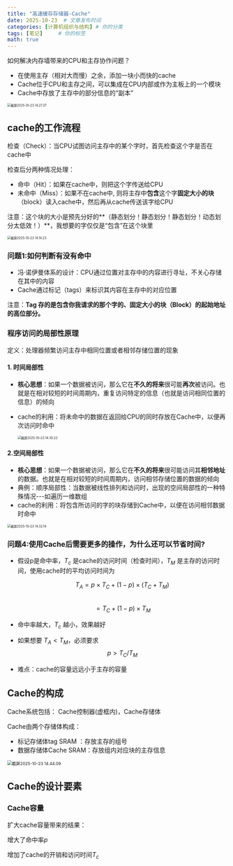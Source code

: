 ```yaml
---
title: "高速缓存存储器-Cache"
date: 2025-10-23  # 文章发布时间
categories: [计算机组织与结构] # 你的分类
tags: [笔记]     # 你的标签
math: true
---
```


如何解决内存墙带来的CPU和主存协作问题？

- 在使用主存（相对大而慢）之余，添加一块小而快的cache
- Cache位于CPU和主存之间，可以集成在CPU内部或作为主板上的一个模块
- Cache中存放了主存中的部分信息的“副本”

<img src="https://cdn.jsdelivr.net/gh/HEYWEEN/images@main/images%E6%88%AA%E5%B1%8F2025-10-23%2014.27.37.png" alt="截屏2025-10-23 14.27.37" style="zoom:50%;" />

## cache的工作流程

检查（Check）：当CPU试图访问主存中的某个字时，首先检查这个字是否在cache中

检查后分两种情况处理：

- 命中（Hit）：如果在cache中，则把这个字传送给CPU
- 未命中（Miss）：如果不在cache中, 则将主存中**包含**这个字**固定大小的块**（block）读入cache中，然后再从cache传送该字给CPU

注意：这个块的大小是预先分好的**（静态划分！静态划分！静态划分！动态划分太低效！）**，我想要的字仅仅是“包含”在这个块里

<img src="https://cdn.jsdelivr.net/gh/HEYWEEN/images@main/images%E6%88%AA%E5%B1%8F2025-10-23%2014.14.23.png" alt="截屏2025-10-23 14.14.23" style="zoom:50%;" />

### 问题1:如何判断有没有命中

- 冯·诺伊曼体系的设计：CPU通过位置对主存中的内容进行寻址，不关心存储在其中的内容
- Cache通过标记（tags）来标识其内容在主存中的对应位置

注意：**Tag 存的是包含你我请求的那个字的、固定大小的块（Block）的起始地址的高位部分。**



### 程序访问的局部性原理

定义：处理器频繁访问主存中相同位置或者相邻存储位置的现象

#### 1. 时间局部性

- **核心思想**：如果一个数据被访问，那么它在**不久的将来**很可能**再次**被访问。也就是在相对较短的时间周期内，重复访问特定的信息（也就是访问相同位置的信息）的倾向

- cache的利用：将未命中的数据在返回给CPU的同时存放在Cache中，以便再次访问时命中

  <img src="https://cdn.jsdelivr.net/gh/HEYWEEN/images@main/images%E6%88%AA%E5%B1%8F2025-10-23%2014.30.23.png" alt="截屏2025-10-23 14.30.23" style="zoom:50%;" />

#### 2.空间局部性

- **核心思想**：如果一个数据被访问，那么它在**不久的将来**很可能访问其**相邻地址**的数据。也就是在相对较短的时间周期内，访问相邻存储位置的数据的倾向
- 典例：顺序局部性：当数据被线性排列和访问时，出现的空间局部性的一种特殊情况---如遍历一维数组
- cache的利用：将包含所访问的字的块存储到Cache中，以便在访问相邻数据时命中

<img src="https://cdn.jsdelivr.net/gh/HEYWEEN/images@main/images%E6%88%AA%E5%B1%8F2025-10-23%2014.32.14.png" alt="截屏2025-10-23 14.32.14" style="zoom: 50%;" />

### 问题4:使用Cache后需要更多的操作，为什么还可以节省时间?

- 假设p是命中率，$T_c$ 是cache的访问时间（检查时间），$T_M$ 是主存的访问时间，使用cache时的平均访问时间为
  
  

  $$T_A = p \times T_C + (1 - p) \times (T_C + T_M)$$  
  $$= T_C + (1 - p) \times T_M$$
  
  
  
- 命中率越大，$T_c$ 越小，效果越好

- 如果想要 $T_A < T_M$，必须要求  $$p > T_C / T_M$$
  
- 难点：cache的容量远远小于主存的容量



## Cache的构成

Cache系统包括： Cache控制器(虚框内)，Cache存储体

Cache由两个存储体构成：

- 标记存储体tag SRAM ：存放主存的组号
- 数据存储体Cache SRAM：存放组内对应块的主存信息

<img src="https://cdn.jsdelivr.net/gh/HEYWEEN/images@main/images%E6%88%AA%E5%B1%8F2025-10-23%2014.44.09.png" alt="截屏2025-10-23 14.44.09" style="zoom: 67%;" />



## Cache的设计要素

### Cache容量

扩大cache容量带来的结果：

增大了命中率$p$

增加了cache的开销和访问时间$T_c$